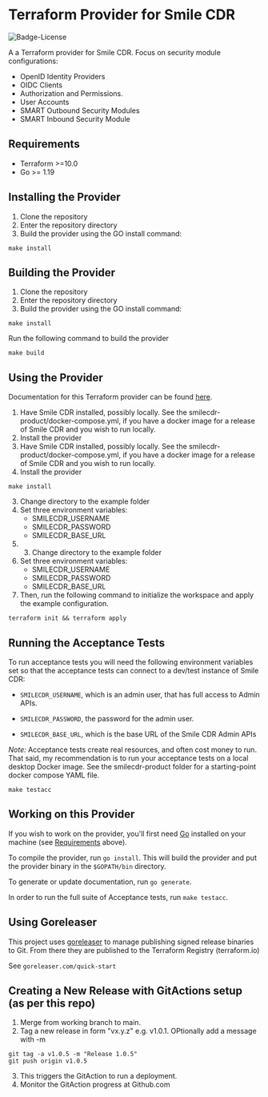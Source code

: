 # Terraform Provider for Smile CDR

![Badge-License]

A a Terraform provider for Smile CDR. Focus on security module configurations:

- OpenID Identity Providers
- OIDC Clients
- Authorization and Permissions.
- User Accounts
- SMART Outbound Security Modules
- SMART Inbound Security Module

## Requirements

- Terraform >=10.0
- Go >= 1.19

## Installing the Provider

1. Clone the repository
2. Enter the repository directory
3. Build the provider using the GO install command:

```shell
make install
```

## Building the Provider

1. Clone the repository
2. Enter the repository directory
3. Build the provider using the GO install command:

```shell
make install
```

Run the following command to build the provider

```shell
make build
```

## Using the Provider

Documentation for this Terraform provider can be found [here](./docs).


1. Have Smile CDR installed, possibly locally. See the smilecdr-product/docker-compose.yml, if you have a docker image for a release of Smile CDR and you wish to run locally.
2. Install the provider
3. Have Smile CDR installed, possibly locally. See the smilecdr-product/docker-compose.yml, if you have a docker image for a release of Smile CDR and you wish to run locally.
4. Install the provider

```shell
make install
```

3. Change directory to the example folder
4. Set three environment variables:
   - SMILECDR_USERNAME
   - SMILECDR_PASSWORD
   - SMILECDR_BASE_URL
5. 3. Change directory to the example folder
4. Set three environment variables:
   - SMILECDR_USERNAME
   - SMILECDR_PASSWORD
   - SMILECDR_BASE_URL
5. Then, run the following command to initialize the workspace and apply the example configuration.

```shell
terraform init && terraform apply
```

## Running the Acceptance Tests

To run acceptance tests you will need the following environment variables set so that the acceptance tests can connect to a dev/test instance of Smile CDR:

- `SMILECDR_USERNAME`, which is an admin user, that has full access to Admin APIs.

- `SMILECDR_PASSWORD`, the password for the admin user.

- `SMILECDR_BASE_URL`, which is the base URL of the Smile CDR Admin APIs

*Note:* Acceptance tests create real resources, and often cost money to run. That said, my recommendation is
to run your acceptance tests on a local desktop Docker image. See the smilecdr-product folder for a starting-point docker compose YAML file.


```shell
make testacc
```

## Working on this Provider

If you wish to work on the provider, you'll first need [Go](http://www.golang.org) installed on your machine (see [Requirements](#requirements) above).

To compile the provider, run `go install`. This will build the provider and put the provider binary in the `$GOPATH/bin` directory.

To generate or update documentation, run `go generate`.

In order to run the full suite of Acceptance tests, run `make testacc`.

## Using Goreleaser

This project uses [goreleaser](goreleaser.com) to manage publishing signed release binaries to Git. From there they are published to the Terraform Registry (terraform.io)

See ```goreleaser.com/quick-start```

## Creating a New Release with GitActions setup (as per this repo)

1. Merge from working branch to main.
2. Tag a new release in form "vx.y.z" e.g. v1.0.1. OPtionally add a message with -m

```shell
git tag -a v1.0.5 -m "Release 1.0.5" 
git push origin v1.0.5
```

3. This triggers the GitAction to run a deployment.
4. Monitor the GitAction progress at Github.com

[Badge-License]: https://img.shields.io/badge/license-apache%202.0-60C060.svg

